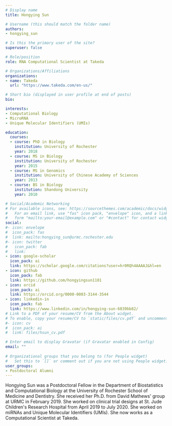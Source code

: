 ```yaml
---
# Display name
title: Hongying Sun

# Username (this should match the folder name)
authors:
- hongying_sun

# Is this the primary user of the site?
superuser: false

# Role/position
role: RNA Computational Scientist at Takeda

# Organizations/Affiliations
organizations:
- name: Takeda
  url: "https://www.takeda.com/en-us/"

# Short bio (displayed in user profile at end of posts)
bio: 

interests:
- Computational Biology
- MicroRNA
- Unique Molecular Identifiers (UMIs)

education:
  courses:
  - course: PhD in Biology
    institution: University of Rochester
    year: 2018
  - course: MS in Biology
    institution: University of Rochester
    year: 2015
  - course: MS in Genomics
    institution: University of Chinese Academy of Sciences
    year: 2013
  - course: BS in Biology
    institution: Shandong University
    year: 2010

# Social/Academic Networking
# For available icons, see: https://sourcethemes.com/academic/docs/widgets/#icons
#   For an email link, use "fas" icon pack, "envelope" icon, and a link in the
#   form "mailto:your-email@example.com" or "#contact" for contact widget.
social:
#- icon: envelope
#  icon_pack: fas
#  link: mailto:hongying_sun@urmc.rochester.edu
#- icon: twitter
#   icon_pack: fab
#   link: 
- icon: google-scholar
  icon_pack: ai
  link: https://scholar.google.com/citations?user=hr0RQh4AAAAJ&hl=en
- icon: github
  icon_pack: fab
  link: https://github.com/hongyingsun1101
- icon: orcid
  icon_pack: ai
  link: https://orcid.org/0000-0003-3144-3544
- icon: linkedin-in
  icon_pack: fab
  link: https://www.linkedin.com/in/hongying-sun-6839bb82/
# Link to a PDF of your resume/CV from the About widget.
# To enable, copy your resume/CV to `static/files/cv.pdf` and uncomment the lines below.  
#- icon: cv
#  icon_pack: ai
#  link: files/hsun_cv.pdf

# Enter email to display Gravatar (if Gravatar enabled in Config)
email: ""
  
# Organizational groups that you belong to (for People widget)
#   Set this to `[]` or comment out if you are not using People widget.  
user_groups:
- Postdoctoral Alumni
---
```


Hongying Sun was a Postdoctoral Fellow in the Department of Biostatistics and Computational Biology at the University of Rochester School of Medicine and Dentistry. She received her Ph.D. from David Mathews' group at URMC in February 2019.  She worked on clinical trial designs at St. Jude Children's Research Hospital from April 2019 to July 2020.  She worked on miRNAs and Unique Molecular Identifiers (UMIs). She now works as a Computational Scientist at Takeda.

 



